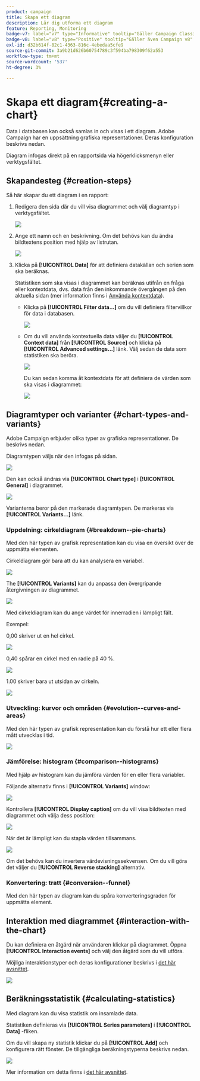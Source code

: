 ```yaml
---
product: campaign
title: Skapa ett diagram
description: Lär dig utforma ett diagram
feature: Reporting, Monitoring
badge-v7: label="v7" type="Informative" tooltip="Gäller Campaign Classic v7"
badge-v8: label="v8" type="Positive" tooltip="Gäller även Campaign v8"
exl-id: d32b614f-82c1-4363-816c-4ebedaa5cfe9
source-git-commit: 3a9b21d626b60754789c3f594ba798309f62a553
workflow-type: tm+mt
source-wordcount: '537'
ht-degree: 3%

---
```


# Skapa ett diagram{#creating-a-chart}



Data i databasen kan också samlas in och visas i ett diagram. Adobe Campaign har en uppsättning grafiska representationer. Deras konfiguration beskrivs nedan.

Diagram infogas direkt på en rapportsida via högerklicksmenyn eller verktygsfältet.

## Skapandesteg {#creation-steps}

Så här skapar du ett diagram i en rapport:

1. Redigera den sida där du vill visa diagrammet och välj diagramtyp i verktygsfältet.

   ![](assets/s_advuser_report_page_activity_04.png)

1. Ange ett namn och en beskrivning. Om det behövs kan du ändra bildtextens position med hjälp av listrutan.

   ![](assets/s_ncs_advuser_report_wizard_018.png)

1. Klicka på **[!UICONTROL Data]** för att definiera datakällan och serien som ska beräknas.

   Statistiken som ska visas i diagrammet kan beräknas utifrån en fråga eller kontextdata, dvs. data från den inkommande övergången på den aktuella sidan (mer information finns i [Använda kontextdata](../../reporting/using/using-the-context.md#using-context-data)).

   * Klicka på **[!UICONTROL Filter data...]** om du vill definiera filtervillkor för data i databasen.

     ![](assets/reporting_graph_add_filter.png)

   * Om du vill använda kontextuella data väljer du **[!UICONTROL Context data]** från **[!UICONTROL Source]** och klicka på **[!UICONTROL Advanced settings...]** länk. Välj sedan de data som statistiken ska beröra.

     ![](assets/reporting_graph_from_context.png)

     Du kan sedan komma åt kontextdata för att definiera de värden som ska visas i diagrammet:

     ![](assets/reporting_graph_select-from_context.png)

## Diagramtyper och varianter {#chart-types-and-variants}

Adobe Campaign erbjuder olika typer av grafiska representationer. De beskrivs nedan.

Diagramtypen väljs när den infogas på sidan.

![](assets/s_advuser_report_page_activity_04.png)

Den kan också ändras via **[!UICONTROL Chart type]** i **[!UICONTROL General]** i diagrammet.

![](assets/reporting_change_graph_type.png)

Varianterna beror på den markerade diagramtypen. De markeras via **[!UICONTROL Variants...]** länk.

### Uppdelning: cirkeldiagram {#breakdown--pie-charts}

Med den här typen av grafisk representation kan du visa en översikt över de uppmätta elementen.

Cirkeldiagram gör bara att du kan analysera en variabel.

![](assets/reporting_graph_type_sector_1.png)

The **[!UICONTROL Variants]** kan du anpassa den övergripande återgivningen av diagrammet.

![](assets/reporting_graph_type_sector_2.png)

Med cirkeldiagram kan du ange värdet för innerradien i lämpligt fält.

Exempel:

0,00 skriver ut en hel cirkel.

![](assets/s_ncs_advuser_report_sector_exple1.png)

0,40 spårar en cirkel med en radie på 40 %.

![](assets/s_ncs_advuser_report_sector_exple2.png)

1.00 skriver bara ut utsidan av cirkeln.

![](assets/s_ncs_advuser_report_sector_exple3.png)

### Utveckling: kurvor och områden {#evolution--curves-and-areas}

Med den här typen av grafisk representation kan du förstå hur ett eller flera mått utvecklas i tid.

![](assets/reporting_graph_type_curve.png)

### Jämförelse: histogram {#comparison--histograms}

Med hjälp av histogram kan du jämföra värden för en eller flera variabler.

Följande alternativ finns i **[!UICONTROL Variants]** window:

![](assets/reporting_select_graph_var.png)

Kontrollera **[!UICONTROL Display caption]** om du vill visa bildtexten med diagrammet och välja dess position:

![](assets/reporting_select_graph_legend.png)

När det är lämpligt kan du stapla värden tillsammans.

![](assets/reporting_graph_type_histo.png)

Om det behövs kan du invertera värdevisningssekvensen. Om du vill göra det väljer du **[!UICONTROL Reverse stacking]** alternativ.

### Konvertering: tratt {#conversion--funnel}

Med den här typen av diagram kan du spåra konverteringsgraden för uppmätta element.

## Interaktion med diagrammet {#interaction-with-the-chart}

Du kan definiera en åtgärd när användaren klickar på diagrammet. Öppna **[!UICONTROL Interaction events]** och välj den åtgärd som du vill utföra.

Möjliga interaktionstyper och deras konfigurationer beskrivs i [det här avsnittet](../../web/using/static-elements-in-a-web-form.md#inserting-html-content).

![](assets/s_ncs_advuser_report_wizard_017.png)

## Beräkningsstatistik {#calculating-statistics}

Med diagram kan du visa statistik om insamlade data.

Statistiken definieras via **[!UICONTROL Series parameters]** i **[!UICONTROL Data]** -fliken.

Om du vill skapa ny statistik klickar du på **[!UICONTROL Add]** och konfigurera rätt fönster. De tillgängliga beräkningstyperna beskrivs nedan.

![](assets/reporting_add_statistics.png)

Mer information om detta finns i [det här avsnittet](../../reporting/using/using-the-descriptive-analysis-wizard.md#statistics-calculation).
